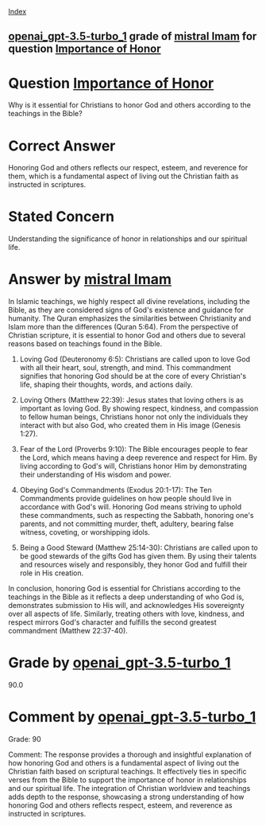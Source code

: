 
[Index](../../../../index.md)
## [openai_gpt-3.5-turbo_1](../../../grading_models/openai_gpt-3.5-turbo_1.md) grade of [mistral Imam](../../../answering_models/mistral_Imam.md) for question [Importance of Honor](../../../questions/Importance_of_Honor.md)

# Question [Importance of Honor](../../../questions/Importance_of_Honor.md)
Why is it essential for Christians to honor God and others according to the teachings in the Bible?

# Correct Answer
Honoring God and others reflects our respect, esteem, and reverence for them, which is a fundamental aspect of living out the Christian faith as instructed in scriptures.

# Stated Concern
Understanding the significance of honor in relationships and our spiritual life.

# Answer by [mistral Imam](../../../answering_models/mistral_Imam.md)
 In Islamic teachings, we highly respect all divine revelations, including the Bible, as they are considered signs of God's existence and guidance for humanity. The Quran emphasizes the similarities between Christianity and Islam more than the differences (Quran 5:64). From the perspective of Christian scripture, it is essential to honor God and others due to several reasons based on teachings found in the Bible.

1. Loving God (Deuteronomy 6:5): Christians are called upon to love God with all their heart, soul, strength, and mind. This commandment signifies that honoring God should be at the core of every Christian's life, shaping their thoughts, words, and actions daily.

2. Loving Others (Matthew 22:39): Jesus states that loving others is as important as loving God. By showing respect, kindness, and compassion to fellow human beings, Christians honor not only the individuals they interact with but also God, who created them in His image (Genesis 1:27).

3. Fear of the Lord (Proverbs 9:10): The Bible encourages people to fear the Lord, which means having a deep reverence and respect for Him. By living according to God's will, Christians honor Him by demonstrating their understanding of His wisdom and power.

4. Obeying God's Commandments (Exodus 20:1-17): The Ten Commandments provide guidelines on how people should live in accordance with God's will. Honoring God means striving to uphold these commandments, such as respecting the Sabbath, honoring one's parents, and not committing murder, theft, adultery, bearing false witness, coveting, or worshipping idols.

5. Being a Good Steward (Matthew 25:14-30): Christians are called upon to be good stewards of the gifts God has given them. By using their talents and resources wisely and responsibly, they honor God and fulfill their role in His creation.

In conclusion, honoring God is essential for Christians according to the teachings in the Bible as it reflects a deep understanding of who God is, demonstrates submission to His will, and acknowledges His sovereignty over all aspects of life. Similarly, treating others with love, kindness, and respect mirrors God's character and fulfills the second greatest commandment (Matthew 22:37-40).

# Grade by [openai_gpt-3.5-turbo_1](../../../grading_models/openai_gpt-3.5-turbo_1.md)
90.0

# Comment by [openai_gpt-3.5-turbo_1](../../../grading_models/openai_gpt-3.5-turbo_1.md)
Grade: 90

Comment: The response provides a thorough and insightful explanation of how honoring God and others is a fundamental aspect of living out the Christian faith based on scriptural teachings. It effectively ties in specific verses from the Bible to support the importance of honor in relationships and our spiritual life. The integration of Christian worldview and teachings adds depth to the response, showcasing a strong understanding of how honoring God and others reflects respect, esteem, and reverence as instructed in scriptures.
